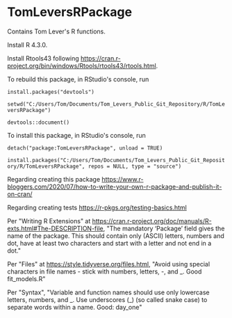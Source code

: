 # TomLeversRPackage
Contains Tom Lever's R functions.

Install R 4.3.0.

Install Rtools43 following https://cran.r-project.org/bin/windows/Rtools/rtools43/rtools.html.

To rebuild this package, in RStudio's console, run

`install.packages("devtools")`

`setwd("C:/Users/Tom/Documents/Tom_Levers_Public_Git_Repository/R/TomLeversRPackage")`

`devtools::document()`

To install this package, in RStudio's console, run

`detach("package:TomLeversRPackage", unload = TRUE)`

`install.packages("C:/Users/Tom/Documents/Tom_Levers_Public_Git_Repository/R/TomLeversRPackage", repos = NULL, type = "source")`

Regarding creating this package
https://www.r-bloggers.com/2020/07/how-to-write-your-own-r-package-and-publish-it-on-cran/

Regarding creating tests
https://r-pkgs.org/testing-basics.html

Per "Writing R Extensions" at https://cran.r-project.org/doc/manuals/R-exts.html#The-DESCRIPTION-file,
"The mandatory ‘Package’ field gives the name of the package. This should contain only (ASCII) letters, numbers and dot, have at least two characters and start with a letter and not end in a dot."

Per "Files" at https://style.tidyverse.org/files.html,
"Avoid using special characters in file names - stick with numbers, letters, -, and _.
Good fit_models.R"

Per "Syntax",
"Variable and function names should use only lowercase letters, numbers, and \_. Use underscores (\_) (so called snake case) to separate words within a name.
Good: day_one"
